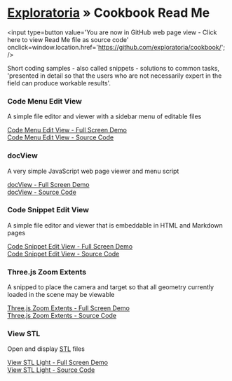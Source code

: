 [Exploratoria]( http://exploratoria.github.io ) &raquo;
Cookbook Read Me
===

<span style=display:none; >[You are now in GitHub source code view - click here to view Read Me file as a web page]( http://exploratoria.github.io/cookbook/index.html "View file as a web page." ) </span>
<input type=button value='You are now in GitHub web page view - Click here to view Read Me file as source code' onclick=window.location.href='https://github.com/exploratoria/cookbook/'; />

Short coding samples - also called snippets - solutions to common tasks, 'presented in detail so that the users who are not necessarily expert in the field can produce workable results'.

<!--

https://en.wikipedia.org/wiki/Cookbook#Usage_outside_the_world_of_food

Might follow the O'Reilly structure: http://archive.oreilly.com/images/cookbooks/spread.gif

See also Christopher Alexander: A Pattern Language - https://en.wikipedia.org/wiki/A_Pattern_Language

-->

### Code Menu Edit View

A simple file editor and viewer with a sidebar menu of editable files

[Code Menu Edit View - Full Screen Demo]( http://exploratoria.github.io/cookbook/code-menu-edit-view/build/index.html )  
[Code Menu Edit View - Source Code]( https://github.com/exploratoria/exploratoria.github.io/tree/master/cookbook/code-menu-edit-view/ )


### docView
A very simple JavaScript web page viewer and menu script

[docView - Full Screen Demo]( http://exploratoria.github.io/cookbook/doc-view/build/index.html )  
[docView - Source Code]( https://github.com/exploratoria/exploratoria.github.io/tree/master/cookbook/doc-view )

### Code Snippet Edit View

A simple file editor and viewer that is embeddable in HTML and Markdown pages

[Code Snippet Edit View - Full Screen Demo]( http://exploratoria.github.io/cookbook/code-snippet-edit-view/build/index.html )  
[Code Snippet Edit View - Source Code]( https://github.com/exploratoria/exploratoria.github.io/tree/master/cookbook/code-snippet-edit-view/ )

### Three.js Zoom Extents

A snipped to place the camera and target so that all geometry currently loaded in the scene may be viewable

[Three.js Zoom Extents - Full Screen Demo]( http://exploratoria.github.io/cookbook/threejs-snippets/threejs-zoom-extents/r1/threejs-zoom-extents-r1.html)  
[Three.js Zoom Extents - Source Code]( https://github.com/exploratoria/exploratoria.github.io/tree/master/cookbook/threejs-snippets/threejs-zoom-extents )  

### View STL

Open and display [STL]( https://en.wikipedia.org/wiki/STL_(file_format) ) files

[View STL Light - Full Screen Demo]( http://exploratoria.github.io/cookbook/viewers/view-stl-light/r1/view-stl-light-r1.html)  
[View STL Light  - Source Code]( https://github.com/exploratoria/exploratoria.github.io/tree/master/cookbook/viewers/view-stl-light/ )  
